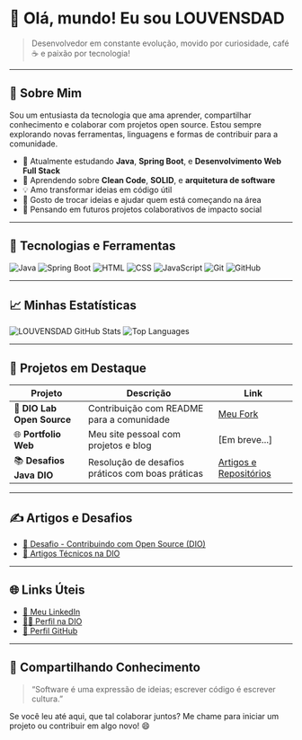 # 👋 Olá, mundo! Eu sou **LOUVENSDAD**

> Desenvolvedor em constante evolução, movido por curiosidade, café ☕ e paixão por tecnologia!

---

## 🎯 Sobre Mim

Sou um entusiasta da tecnologia que ama aprender, compartilhar conhecimento e colaborar com projetos open source. Estou sempre explorando novas ferramentas, linguagens e formas de contribuir para a comunidade.

- 🔭 Atualmente estudando **Java**, **Spring Boot**, e **Desenvolvimento Web Full Stack**
- 🌱 Aprendendo sobre **Clean Code**, **SOLID**, e **arquitetura de software**
- 💡 Amo transformar ideias em código útil
- 💬 Gosto de trocar ideias e ajudar quem está começando na área
- 🧠 Pensando em futuros projetos colaborativos de impacto social

---

## 🧰 Tecnologias e Ferramentas

![Java](https://img.shields.io/badge/Java-ED8B00?style=for-the-badge&logo=java&logoColor=white)
![Spring Boot](https://img.shields.io/badge/Spring%20Boot-6DB33F?style=for-the-badge&logo=spring&logoColor=white)
![HTML](https://img.shields.io/badge/HTML5-E34F26?style=for-the-badge&logo=html5&logoColor=white)
![CSS](https://img.shields.io/badge/CSS3-1572B6?style=for-the-badge&logo=css3&logoColor=white)
![JavaScript](https://img.shields.io/badge/JavaScript-F7DF1E?style=for-the-badge&logo=javascript&logoColor=black)
![Git](https://img.shields.io/badge/Git-F05033?style=for-the-badge&logo=git&logoColor=white)
![GitHub](https://img.shields.io/badge/GitHub-181717?style=for-the-badge&logo=github&logoColor=white)

---

## 📈 Minhas Estatísticas

![LOUVENSDAD GitHub Stats](https://github-readme-stats.vercel.app/api?username=LOUVENSDAD&show_icons=true&theme=midnight-purple)
![Top Languages](https://github-readme-stats.vercel.app/api/top-langs/?username=LOUVENSDAD&layout=compact&theme=midnight-purple)

---

## 🚀 Projetos em Destaque

| Projeto | Descrição | Link |
|--------|------------|------|
| 🔧 **DIO Lab Open Source** | Contribuição com README para a comunidade | [Meu Fork](https://github.com/LOUVENSDAD/dio-lab-open-source) |
| 🌐 **Portfolio Web** | Meu site pessoal com projetos e blog | [Em breve...] |
| 📚 **Desafios Java DIO** | Resolução de desafios práticos com boas práticas | [Artigos e Repositórios](https://web.dio.me/users/LOUVENSDAD) |

---

## ✍️ Artigos e Desafios

- [🚀 Desafio - Contribuindo com Open Source (DIO)](https://web.dio.me/lab/desafio-de-projeto-contribuindo-em-um-projeto-open-source-no-github)
- [📓 Artigos Técnicos na DIO](community/louvensdad.md)

---

## 🌐 Links Úteis

- [💼 Meu LinkedIn](https://www.linkedin.com/in/louvensdad-constantin/)
- [👨‍🎓 Perfil na DIO](https://www.dio.me/users/louv2015)
- [🐙 Perfil GitHub](https://github.com/louvensdad)

---

## 💙 Compartilhando Conhecimento

> “Software é uma expressão de ideias; escrever código é escrever cultura.”

Se você leu até aqui, que tal colaborar juntos? Me chame para iniciar um projeto ou contribuir em algo novo! 😄


